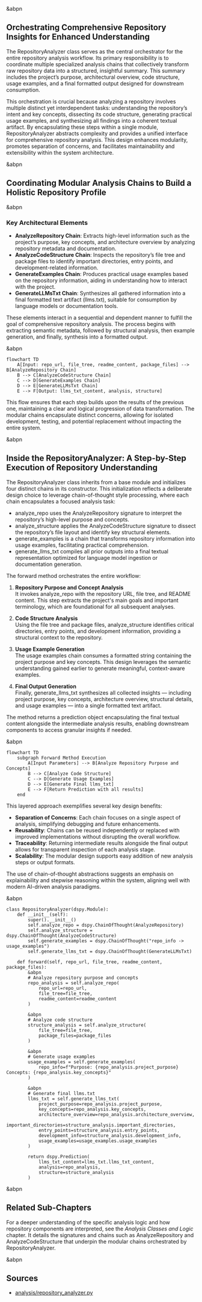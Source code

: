
&abpn
## Orchestrating Comprehensive Repository Insights for Enhanced Understanding

The <WalkThruCodeTag id="a213e366-376d-40c8-88bf-799472046d61" path="analysis/repository_analyzer.py" line_data="class RepositoryAnalyzer(dspy.Module):" line_start="0" line_end="0" outdated="false" obsolete="false">RepositoryAnalyzer</WalkThruCodeTag> class serves as the central orchestrator for the entire repository analysis workflow. Its primary responsibility is to coordinate multiple specialized analysis chains that collectively transform raw repository data into a structured, insightful summary. This summary includes the project’s purpose, architectural overview, code structure, usage examples, and a final formatted output designed for downstream consumption.

This orchestration is crucial because analyzing a repository involves multiple distinct yet interdependent tasks: understanding the repository’s intent and key concepts, dissecting its code structure, generating practical usage examples, and synthesizing all findings into a coherent textual artifact. By encapsulating these steps within a single module, <WalkThruCodeTag id="a213e366-376d-40c8-88bf-799472046d61" path="analysis/repository_analyzer.py" line_data="class RepositoryAnalyzer(dspy.Module):" line_start="0" line_end="0" outdated="false" obsolete="false">RepositoryAnalyzer</WalkThruCodeTag> abstracts complexity and provides a unified interface for comprehensive repository analysis. This design enhances modularity, promotes separation of concerns, and facilitates maintainability and extensibility within the system architecture.

&abpn
## Coordinating Modular Analysis Chains to Build a Holistic Repository Profile

&abpn
### Key Architectural Elements

- **AnalyzeRepository Chain**: Extracts high-level information such as the project’s purpose, key concepts, and architecture overview by analyzing repository metadata and documentation.
- **AnalyzeCodeStructure Chain**: Inspects the repository’s file tree and package files to identify important directories, entry points, and development-related information.
- **GenerateExamples Chain**: Produces practical usage examples based on the repository information, aiding in understanding how to interact with the project.
- **GenerateLLMsTxt Chain**: Synthesizes all gathered information into a final formatted text artifact (<WalkThruCodeTag id="a213e366-376d-40c8-88bf-799472046d61" path="analysis/repository_analyzer.py" line_data="# Generate final llms.txt" line_start="27" line_end="27" outdated="false" obsolete="false">llms.txt</WalkThruCodeTag>), suitable for consumption by language models or documentation tools.

These elements interact in a sequential and dependent manner to fulfill the goal of comprehensive repository analysis. The process begins with extracting semantic metadata, followed by structural analysis, then example generation, and finally, synthesis into a formatted output.

&abpn
```mermaid
flowchart TD
    A[Input: repo_url, file_tree, readme_content, package_files] --> B[AnalyzeRepository Chain]
    B --> C[AnalyzeCodeStructure Chain]
    C --> D[GenerateExamples Chain]
    D --> E[GenerateLLMsTxt Chain]
    E --> F[Output: llms_txt_content, analysis, structure]
```

This flow ensures that each step builds upon the results of the previous one, maintaining a clear and logical progression of data transformation. The modular chains encapsulate distinct concerns, allowing for isolated development, testing, and potential replacement without impacting the entire system.

&abpn
## Inside the <WalkThruCodeTag id="a213e366-376d-40c8-88bf-799472046d61" path="analysis/repository_analyzer.py" line_data="class RepositoryAnalyzer(dspy.Module):" line_start="0" line_end="0" outdated="false" obsolete="false">RepositoryAnalyzer</WalkThruCodeTag>: A Step-by-Step Execution of Repository Understanding

The <WalkThruCodeTag id="a213e366-376d-40c8-88bf-799472046d61" path="analysis/repository_analyzer.py" line_data="class RepositoryAnalyzer(dspy.Module):" line_start="0" line_end="0" outdated="false" obsolete="false">RepositoryAnalyzer</WalkThruCodeTag> class inherits from a base module and initializes four distinct chains in its constructor. This initialization reflects a deliberate design choice to leverage chain-of-thought style processing, where each chain encapsulates a focused analysis task:

- <WalkThruCodeTag id="a213e366-376d-40c8-88bf-799472046d61" path="analysis/repository_analyzer.py" line_data="self.analyze_repo = dspy.ChainOfThought(AnalyzeRepository)" line_start="3" line_end="3" outdated="false" obsolete="false">analyze_repo</WalkThruCodeTag> uses the <WalkThruCodeTag id="a213e366-376d-40c8-88bf-799472046d61" path="analysis/signatures.py" line_data="class AnalyzeRepository(dspy.Signature):" line_start="4" line_end="4" outdated="false" obsolete="false">AnalyzeRepository</WalkThruCodeTag> signature to interpret the repository’s high-level purpose and concepts.
- <WalkThruCodeTag id="a213e366-376d-40c8-88bf-799472046d61" path="analysis/repository_analyzer.py" line_data="self.analyze_structure = dspy.ChainOfThought(AnalyzeCodeStructure)" line_start="4" line_end="4" outdated="false" obsolete="false">analyze_structure</WalkThruCodeTag> applies the <WalkThruCodeTag id="a213e366-376d-40c8-88bf-799472046d61" path="analysis/repository_analyzer.py" line_data="self.analyze_structure = dspy.ChainOfThought(AnalyzeCodeStructure)" line_start="4" line_end="4" outdated="false" obsolete="false">AnalyzeCodeStructure</WalkThruCodeTag> signature to dissect the repository’s file layout and identify key structural elements.
- <WalkThruCodeTag id="a213e366-376d-40c8-88bf-799472046d61" path="analysis/repository_analyzer.py" line_data="self.generate_examples = dspy.ChainOfThought(&quot;repo_info -&gt; usage_examples&quot;)" line_start="5" line_end="5" outdated="false" obsolete="false">generate_examples</WalkThruCodeTag> is a chain that transforms repository information into usage examples, facilitating practical comprehension.
- <WalkThruCodeTag id="a213e366-376d-40c8-88bf-799472046d61" path="analysis/repository_analyzer.py" line_data="self.generate_llms_txt = dspy.ChainOfThought(GenerateLLMsTxt)" line_start="6" line_end="6" outdated="false" obsolete="false">generate_llms_txt</WalkThruCodeTag> compiles all prior outputs into a final textual representation optimized for language model ingestion or documentation generation.

The <WalkThruCodeTag id="a213e366-376d-40c8-88bf-799472046d61" path="analysis/repository_analyzer.py" line_data="def forward(self, repo_url, file_tree, readme_content, package_files):" line_start="8" line_end="8" outdated="false" obsolete="false">forward</WalkThruCodeTag> method orchestrates the entire workflow:

1. **Repository Purpose and Concept Analysis**  
   It invokes <WalkThruCodeTag id="a213e366-376d-40c8-88bf-799472046d61" path="analysis/repository_analyzer.py" line_data="self.analyze_repo = dspy.ChainOfThought(AnalyzeRepository)" line_start="3" line_end="3" outdated="false" obsolete="false">analyze_repo</WalkThruCodeTag> with the repository URL, file tree, and README content. This step extracts the project's main goals and important terminology, which are foundational for all subsequent analyses.

2. **Code Structure Analysis**  
   Using the file tree and package files, <WalkThruCodeTag id="a213e366-376d-40c8-88bf-799472046d61" path="analysis/repository_analyzer.py" line_data="self.analyze_structure = dspy.ChainOfThought(AnalyzeCodeStructure)" line_start="4" line_end="4" outdated="false" obsolete="false">analyze_structure</WalkThruCodeTag> identifies critical directories, entry points, and development information, providing a structural context to the repository.

3. **Usage Example Generation**  
   The usage examples chain consumes a formatted string containing the project purpose and key concepts. This design leverages the semantic understanding gained earlier to generate meaningful, context-aware examples.

4. **Final Output Generation**  
   Finally, <WalkThruCodeTag id="a213e366-376d-40c8-88bf-799472046d61" path="analysis/repository_analyzer.py" line_data="self.generate_llms_txt = dspy.ChainOfThought(GenerateLLMsTxt)" line_start="6" line_end="6" outdated="false" obsolete="false">generate_llms_txt</WalkThruCodeTag> synthesizes all collected insights — including project purpose, key concepts, architecture overview, structural details, and usage examples — into a single formatted text artifact.

The method returns a prediction object encapsulating the final textual content alongside the intermediate analysis results, enabling downstream components to access granular insights if needed.

&abpn
```mermaid
flowchart TD
    subgraph Forward Method Execution
        A[Input Parameters] --> B[Analyze Repository Purpose and Concepts]
        B --> C[Analyze Code Structure]
        C --> D[Generate Usage Examples]
        D --> E[Generate Final llms_txt]
        E --> F[Return Prediction with all results]
    end
```

This layered approach exemplifies several key design benefits:

- **Separation of Concerns**: Each chain focuses on a single aspect of analysis, simplifying debugging and future enhancements.
- **Reusability**: Chains can be reused independently or replaced with improved implementations without disrupting the overall workflow.
- **Traceability**: Returning intermediate results alongside the final output allows for transparent inspection of each analysis stage.
- **Scalability**: The modular design supports easy addition of new analysis steps or output formats.

The use of chain-of-thought abstractions suggests an emphasis on explainability and stepwise reasoning within the system, aligning well with modern AI-driven analysis paradigms.


&abpn
<WalkThruSnippet id="a213e366-376d-40c8-88bf-799472046d61" outdated="false" obsolete="false" path="analysis/repository_analyzer.py" old_line_start="" old_line_end="" new_line_start="1" new_line_end="43" language="javascript">
```
class RepositoryAnalyzer(dspy.Module):
    def __init__(self):
        super().__init__()
        self.analyze_repo = dspy.ChainOfThought(AnalyzeRepository)
        self.analyze_structure = dspy.ChainOfThought(AnalyzeCodeStructure)
        self.generate_examples = dspy.ChainOfThought("repo_info -> usage_examples")
        self.generate_llms_txt = dspy.ChainOfThought(GenerateLLMsTxt)

    def forward(self, repo_url, file_tree, readme_content, package_files):
        &abpn
        # Analyze repository purpose and concepts
        repo_analysis = self.analyze_repo(
            repo_url=repo_url,
            file_tree=file_tree,
            readme_content=readme_content
        )

        &abpn
        # Analyze code structure
        structure_analysis = self.analyze_structure(
            file_tree=file_tree,
            package_files=package_files
        )

        &abpn
        # Generate usage examples
        usage_examples = self.generate_examples(
            repo_info=f"Purpose: {repo_analysis.project_purpose}
Concepts: {repo_analysis.key_concepts}"
        )

        &abpn
        # Generate final llms.txt
        llms_txt = self.generate_llms_txt(
            project_purpose=repo_analysis.project_purpose,
            key_concepts=repo_analysis.key_concepts,
            architecture_overview=repo_analysis.architecture_overview,
            important_directories=structure_analysis.important_directories,
            entry_points=structure_analysis.entry_points,
            development_info=structure_analysis.development_info,
            usage_examples=usage_examples.usage_examples
        )

        return dspy.Prediction(
            llms_txt_content=llms_txt.llms_txt_content,
            analysis=repo_analysis,
            structure=structure_analysis
        )
```
</WalkThruSnippet>


&abpn
## Related Sub-Chapters

For a deeper understanding of the specific analysis logic and how repository components are interpreted, see the *Analysis Classes and Logic* chapter. It details the signatures and chains such as <WalkThruCodeTag id="a213e366-376d-40c8-88bf-799472046d61" path="analysis/signatures.py" line_data="class AnalyzeRepository(dspy.Signature):" line_start="4" line_end="4" outdated="false" obsolete="false">AnalyzeRepository</WalkThruCodeTag> and <WalkThruCodeTag id="a213e366-376d-40c8-88bf-799472046d61" path="analysis/repository_analyzer.py" line_data="self.analyze_structure = dspy.ChainOfThought(AnalyzeCodeStructure)" line_start="4" line_end="4" outdated="false" obsolete="false">AnalyzeCodeStructure</WalkThruCodeTag> that underpin the modular chains orchestrated by <WalkThruCodeTag id="a213e366-376d-40c8-88bf-799472046d61" path="analysis/repository_analyzer.py" line_data="class RepositoryAnalyzer(dspy.Module):" line_start="0" line_end="0" outdated="false" obsolete="false">RepositoryAnalyzer</WalkThruCodeTag>.

&abpn
## Sources

- <WalkThruRef id="a213e366-376d-40c8-88bf-799472046d61" obsolete="false">[analysis/repository_analyzer.py](analysis/repository_analyzer.py)</WalkThruRef>